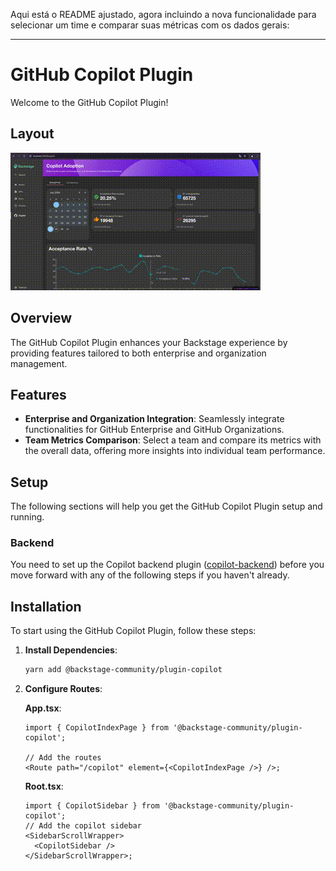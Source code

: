 Aqui está o README ajustado, agora incluindo a nova funcionalidade para selecionar um time e comparar suas métricas com os dados gerais:

---

# GitHub Copilot Plugin

Welcome to the GitHub Copilot Plugin!

## Layout

![home](media/demo.gif)

## Overview

The GitHub Copilot Plugin enhances your Backstage experience by providing features tailored to both enterprise and organization management.

## Features

- **Enterprise and Organization Integration**: Seamlessly integrate functionalities for GitHub Enterprise and GitHub Organizations.
- **Team Metrics Comparison**: Select a team and compare its metrics with the overall data, offering more insights into individual team performance.

## Setup

The following sections will help you get the GitHub Copilot Plugin setup and running.

### Backend

You need to set up the Copilot backend plugin ([copilot-backend](../copilot-backend/README.md)) before you move forward with any of the following steps if you haven't already.

## Installation

To start using the GitHub Copilot Plugin, follow these steps:

1. **Install Dependencies**:

   ```bash
   yarn add @backstage-community/plugin-copilot
   ```

2. **Configure Routes**:

   **App.tsx**:

   ```tsx
   import { CopilotIndexPage } from '@backstage-community/plugin-copilot';

   // Add the routes
   <Route path="/copilot" element={<CopilotIndexPage />} />;
   ```

   **Root.tsx**:

   ```tsx
   import { CopilotSidebar } from '@backstage-community/plugin-copilot';
   // Add the copilot sidebar
   <SidebarScrollWrapper>
     <CopilotSidebar />
   </SidebarScrollWrapper>;
   ```
